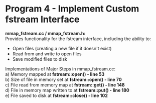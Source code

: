# Program 4 - Implement Custom fstream Interface

**mmap_fstream.cc / mmap_fstream.h:**  
Provides functionality for the fstream interface, including the ability to:
- Open files (creating a new file if it doesn't exist)
- Read from and write to open files
- Save modified files to disk

Implementations of Major Steps in mmap_fstream.cc:  
a) Memory mapped at **fstream::open() - line 53**  
b) Size of file in memory set at **fstream::open() - line 70**  
c) File read from memory map at **fstream::get() - line 148**  
d) File in memory map written to at **fstream::put() - line 180**  
e) File saved to disk at **fstream::close() - line 102**  
